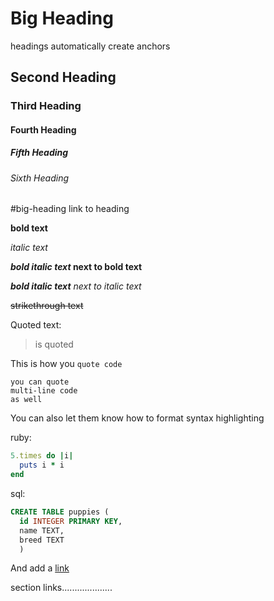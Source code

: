 # Big Heading
headings automatically create anchors

## Second Heading

### Third Heading

#### Fourth Heading

##### Fifth Heading

###### Sixth Heading

#big-heading
link to heading

**bold text**

_italic text_

**_bold italic text_ next to bold text**

_**bold italic text** next to italic text_

~~strikethrough text~~

Quoted text:
>is quoted

This is how you `quote code`

```
you can quote
multi-line code
as well
```
You can also let them know how to format syntax highlighting

ruby:
```ruby
5.times do |i|
  puts i * i
end
```
sql:
```sql
CREATE TABLE puppies (
  id INTEGER PRIMARY KEY,
  name TEXT,
  breed TEXT
  )
```
And add a [link](google.com)

section links....................

